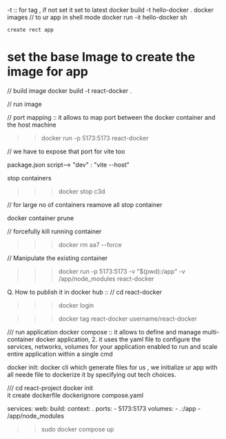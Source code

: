 -t :: for tag , if not set it set to latest 
    docker build -t hello-docker .
    docker images 
// to ur app in shell mode 
    docker run -it hello-docker sh
    
    create rect app 

# set the base Image to create the image for app

// build image
docker build -t react-docker .

// run image 


// port mapping :: it allows to map port between the docker container and the host machine 

>> docker run -p 5173:5173 react-docker

// we have to expose that port for vite too

package.json 
script--> "dev" : "vite --host"

stop containers
>>> docker stop c3d

// for large no of containers reamove all stop container 

docker container prune

// forcefully kill running container
>>> docker rm aa7 --force

// Manipulate the existing container 
>>> docker run -p 5173:5173 -v "$(pwd):/app" -v /app/node_modules react-docker


Q. How to publish it in docker hub ::
// cd react-docker 
>>> docker login

>>> docker tag react-docker username/react-docker

/// run application 
docker compose :: it allows to define and manage multi-container docker application,
2. it uses the yaml file to configure the services, networks, volumes for your application enabled to  run and scale entire application within a single cmd 

docker init: docker cli which generate files for us ,
we initialize ur app with all neede file to dockerize it by specifying out tech choices.


/// cd react-project 
docker init  
it create dockerfile
dockerignore
compose.yaml

services:
  web:
    build:
      context: .
    ports:
      - 5173:5173
     volumes:
       - .:/app
       - /app/node_modules


>> sudo docker compose up
